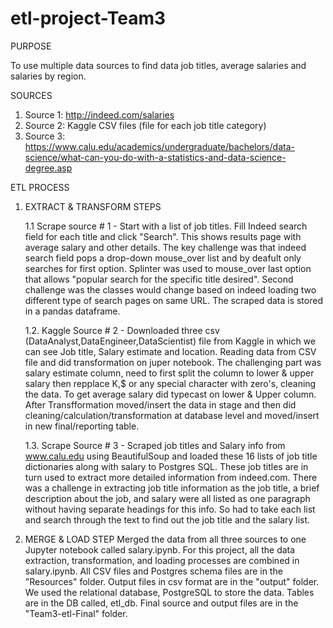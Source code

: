 # etl-project-Team3

PURPOSE

To use multiple data sources to find data job titles, average salaries and salaries by region.

SOURCES

1. Source 1: http://indeed.com/salaries
2. Source 2: Kaggle CSV files (file for each job title category)
3. Source 3: https://www.calu.edu/academics/undergraduate/bachelors/data-science/what-can-you-do-with-a-statistics-and-data-science-degree.asp

ETL PROCESS

1. EXTRACT & TRANSFORM STEPS

    1.1 Scrape source # 1 - Start with a list of job titles. Fill Indeed search field for each title and click "Search". This shows results page with average salary and other details. The key challenge was that indeed search field pops a drop-down mouse_over list and by deafult only searches for first option. Splinter was used to mouse_over last option that allows "popular search for the specific title desired". Second challenge was the classes would change based on indeed loading two different type of search pages on same URL. The scraped data is stored in a pandas dataframe.

    1.2. Kaggle Source # 2 - Downloaded three csv (DataAnalyst,DataEngineer,DataScientist) file from Kaggle in which we can see Job title, Salary estimate and location. Reading    data from CSV file and did transformation on juper notebook. The challenging part was salary estimate column, need to first split the column to lower & upper salary then repplace K,$ or any special character with zero's, cleaning the data. To get average salary did typecast on lower & Upper column. After Transfformation moved/insert the data in stage and then did cleaning/calculation/transformation at database level and moved/insert in new final/reporting table.

    1.3. Scrape Source # 3 - Scraped job titles and Salary info from www.calu.edu using BeautifulSoup and loaded these 16 lists of job title dictionaries along with salary to Postgres SQL. These job titles are in turn used to extract more detailed information from indeed.com. There was a challenge in extracting job title information as the job title, a brief description about the job, and salary were all listed as one paragraph without having separate headings for this info. So had to take each list and search through the text to find out the job title and the salary list.

2. MERGE & LOAD STEP
    Merged the data from all three sources to one Jupyter notebook called salary.ipynb. For this project, all the data extraction, transformation, and loading processes are combined in salary.ipynb. All CSV files and Postgres schema files are in the "Resources" folder. Output files in csv format are in the "output" folder. We used the relational database, PostgreSQL to store the data. Tables are in the DB called, etl_db. Final source and output files are in the "Team3-etl-Final" folder.
